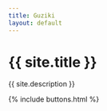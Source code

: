 ```yaml
---
title: Guziki
layout: default
---
```

# {{ site.title }}

{{ site.description }}

{% include buttons.html %}